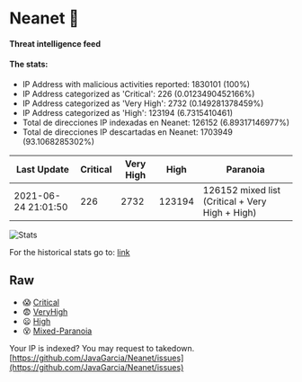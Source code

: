 # Neanet :hocho:
#### Threat intelligence feed
#### The stats:

- IP Address with malicious activities reported: 1830101 (100%)
- IP Address categorized as 'Critical':  226 (0.0123490452166%)
- IP Address categorized as 'Very High':  2732 (0.149281378459%)
- IP Address categorized as 'High':  123194 (6.7315410461)
- Total de direcciones IP indexadas en Neanet:  126152 (6.89317146977%)
- Total de direcciones IP descartadas en Neanet:  1703949 (93.1068285302%)

| Last Update | Critical | Very High | High | Paranoia |
| --- | --- | --- | --- | --- |
| 2021-06-24 21:01:50 | 226 | 2732 | 123194 | 126152 mixed list (Critical + Very High + High)|

![Stats](https://docs.google.com/spreadsheets/d/e/2PACX-1vSnaNMIXVabIpDJjufMlzH7poXnshF3mgd8Is1g9ytUEzVsP5my4Trn8f-xkoLLQ38xpL3HtmUexLo6/pubchart?oid=501124687&format=image)

For the historical stats go to: [link](/stats.csv)
## Raw
- :scream: [Critical](https://raw.githubusercontent.com/JavaGarcia/Neanet/master/blacklists/neanet_critical.txt)
- :fearful: [VeryHigh](https://raw.githubusercontent.com/JavaGarcia/Neanet/master/blacklists/neanet_veryHigh.txtt)
- :frowning: [High](https://raw.githubusercontent.com/JavaGarcia/Neanet/master/blacklists/neanet_high.txt)
- :dizzy_face: [Mixed-Paranoia](https://raw.githubusercontent.com/JavaGarcia/Neanet/master/blacklists/neanet_all.txt)


Your IP is indexed? You may request to takedown. [https://github.com/JavaGarcia/Neanet/issues](https://github.com/JavaGarcia/Neanet/issues)



































































































































































































































































































































































































































































































































































































































































































































































































































































































































































































































































































































































































































































































































































































































































































































































































































































































































































































































































































































































































































































































































































































































































































































































































































































































































































































































































































































































































































































































































































































































































































































































































































































































































































































































































































































































































































































































































































































































































































































































































































































































































































































































































































































































































































































































































































































































































































































































































































































































































































































































































































































































































































































































































































































































































































































































































































































































































































































































































































































































































































































































































































































































































































































































































































































































































































































































































































































































































































































































































































































































































































































































































































































































































































































